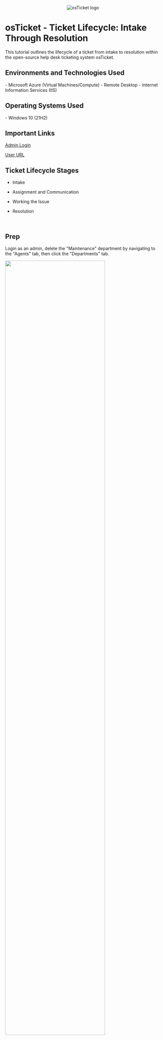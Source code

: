 <p align="center"><img src="https://i.imgur.com/Clzj7Xs.png" alt="osTicket logo"/></p>

<h1>osTicket - Ticket Lifecycle: Intake Through Resolution</h1>
This tutorial outlines the lifecycle of a ticket from intake to resolution within the open-source help desk ticketing system osTicket.
<br />

<h2>Environments and Technologies Used</h2>
- Microsoft Azure (Virtual Machines/Compute)
- Remote Desktop
- Internet Information Services (IIS)
<br />

<h2>Operating Systems Used </h2>
- Windows 10</b> (21H2)
<br />

<h2>Important Links</h2>
<a href="http://localhost/osTicket/scp/login.php">Admin Login</a>

<a href="http://localhost/osTicket">User URL</a>
<br />

<h2>Ticket Lifecycle Stages</h2>

-  Intake

-  Assignment and Communication
  
-  Working the Issue

-  Resolution
<br />

<h2>Prep</h2>
Login as an admin, delete the "Maintenance" department by navigating to the "Agents" tab, then click the "Departments" tab.
<p><img src="https://i.imgur.com/8OU49VF.png" height="80%" width="80%"/></p>
<br />

Check the box next to "Maintenance", then click the dropdown box next to the "More" icon
<p><img src="https://i.imgur.com/E0KuOPE.png" height="80%" width="80%"/></p>
<br />

Select "Delete" and delete the department
<p><img src="https://i.imgur.com/TEi7aOn.png" height="80%" width="80%"/></p>
We are now ready to start the lab!
<br />



<h2>Intake</h2>
As an <a href="http://localhost/osTicket">end user</a>, create the following ticket :
"Entire mobile/online banking system is down"
<p><img src="https://i.imgur.com/DPVdoBt.png" height="80%" width="80%"/></p>
<p><img src="https://i.imgur.com/4Nd24yX.png" height ="80%" width="80%"/></p>
<br />



<h2>Assignment and Communication</h2>

In the Virtual MAchine, go back to the <a href="http://localhost/osTicket/scp/login.php">Admin Login</a>. Log in as John Doe.
<p><img src="https://i.imgur.com/YKFpeqy.jpeg" height="80%" width="80%"/></p>
<br />

Click on the new Ticket
<p><img src="https://i.imgur.com/uE5qkaV.png" height="80%" width="80%"/></p>
<br />

Observe the priority, department, SLA, and who the ticket was Assigned to. Notice John is unable to do anything to the ticket except leave an internal note. This is because his role is assigned "View Only" permissions
<p><img src="https://i.imgur.com/bszilN5.png" height="80%" width="80%"/></p>
<br />

Logout and Login as an admin. Open the ticket in the admin account. Observe the priority, SLA, and who the ticket was assigned to. We can now make changes to all of these options because the admin account has more permissions than John.
<p><img src="https://i.imgur.com/glpxT09.png" height="80%" Width="80%"/></p>
<br />

Change the department to SysAdmins so Jane can work on the ticket.
<p><img src="https://i.imgur.com/WTkV09w.png" height="80%" Width="80%"/></p>
<br />

Notice the admin account no longer has access to the ticket. This is because the admin account is not part of the SysAdmin department.
<p><img src="https://i.imgur.com/bbgqcXg.png" height="80%" Width="80%"/></p>
<br />



<h2>Working the Issue</h2>

Login as Jane Doe. Open the ticket.
<p><img src="https://i.imgur.com/zNHEpTW.png" height="80%" width="80%"/></p>
<br />

Click "Unassigned"
<p><img src="https://i.imgur.com/ckgQ7WP.png" height="80%" Width="80%"/></p>
<br />

Assign "Jane Doe"
<p><img src="https://i.imgur.com/m5QBEEy.png" height="80%" Width="80%"/></p>
<br />

Click "SLA Plan: Default SLA"
<p><img src="https://i.imgur.com/dP1rVzW.png" height="80%" Width="80%"/></p>
<br />

Assign Sev-A
<p><img src="https://i.imgur.com/q7xnIs3.png" height="80%" Width="80%"/></p>
<br />



<h2>Resolution</h2>
Write any notes regarding how the ticket was resolved if the same issue occurs in the future
<p><img src="https://i.imgur.com/M4fveLn.png" height="80%" Width="80%"/></p>
<br />
Click "Status: Open"
<p><img src="https://i.imgur.com/oxkJ6nl.png" height="80%" Width="80%"/></p>
<br />
Mark the ticket "Closed" to close out the ticket
<p><img src="https://i.imgur.com/xMYQbZO.png" height="80%" Width="80%"/></p>
<br />
